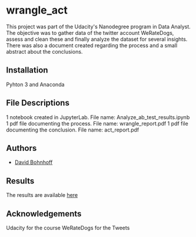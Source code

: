 # wrangle_act
This project was part of the Udacity's Nanodegree program in Data Analyst. The objective was to gather data of the twitter account WeRateDogs, assess and clean these and finally analyze the dataset for several insights. There was also a document created regarding the process and a small abstract about the conclusions.

## Installation

Pyhton 3 and Anaconda

## File Descriptions

1 notebook created in JupyterLab. File name: Analyze_ab_test_results.ipynb
1 pdf file documenting the process. File name: wrangle_report.pdf
1 pdf file documenting the conclusion. File name: act_report.pdf

## Authors
- [David Bohnhoff](https://github.com/DataaDave)

## Results
The results are available [here]()

## Acknowledgements

Udacity for the course
WeRateDogs for the Tweets

